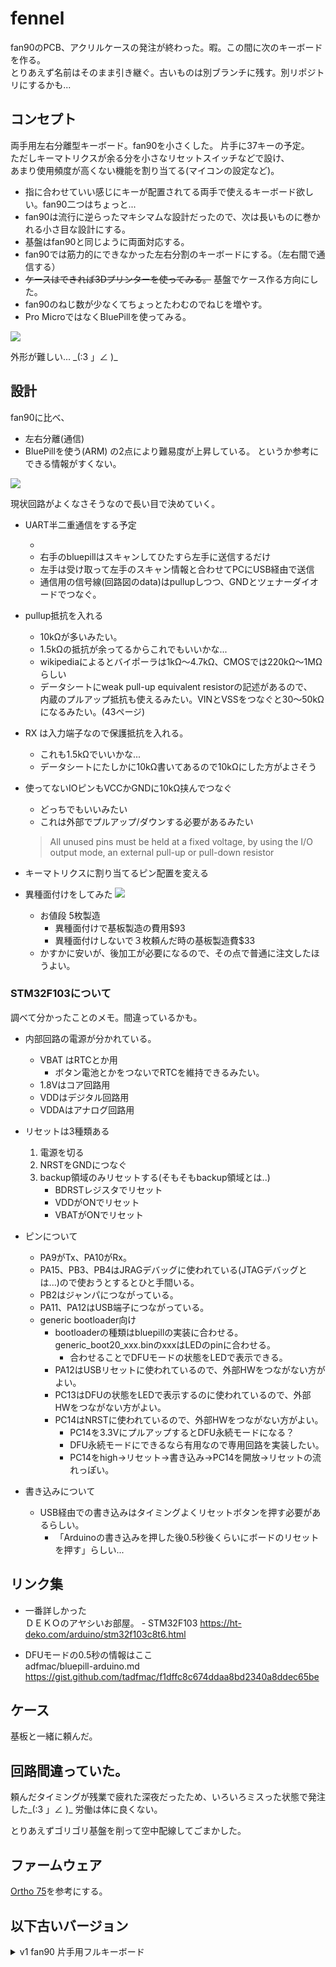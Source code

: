 # fennel

fan90のPCB、アクリルケースの発注が終わった。暇。この間に次のキーボードを作る。  
とりあえず名前はそのまま引き継ぐ。古いものは別ブランチに残す。別リポジトリにするかも...

## コンセプト

両手用左右分離型キーボード。fan90を小さくした。 片手に37キーの予定。  
ただしキーマトリクスが余る分を小さなリセットスイッチなどで設け、  
あまり使用頻度が高くない機能を割り当てる(マイコンの設定など)。  

* 指に合わせていい感じにキーが配置されてる両手で使えるキーボード欲しい。fan90二つはちょっと...
* fan90は流行に逆らったマキシマムな設計だったので、次は長いものに巻かれる小さ目な設計にする。
* 基盤はfan90と同じように両面対応する。
* fan90では筋力的にできなかった左右分割のキーボードにする。（左右間で通信する）
* ~~ケースはできれば3Dプリンターを使ってみる。~~ 基盤でケース作る方向にした。
* fan90のねじ数が少なくてちょっとたわむのでねじを増やす。
* Pro MicroではなくBluePillを使ってみる。

![](./img/fan74_board.png)


外形が難しい... \_(:3 」∠ )\_

## 設計

fan90に比べ、
* 左右分離(通信)
* BluePillを使う(ARM)
の2点により難易度が上昇している。
というか参考にできる情報がすくない。

![](./img/fan74_cirkit.png)

現状回路がよくなさそうなので長い目で決めていく。

* UART半二重通信をする予定
	* [](https://kondo-robot.com/faq/serial-servo-method-tech)
	* 右手のbluepillはスキャンしてひたすら左手に送信するだけ
	* 左手は受け取って左手のスキャン情報と合わせてPCにUSB経由で送信
	* 通信用の信号線(回路図のdata)はpullupしつつ、GNDとツェナーダイオードでつなぐ。
* pullup抵抗を入れる
	* 10kΩが多いみたい。
	* 1.5kΩの抵抗が余ってるからこれでもいいかな...
	* wikipediaによるとバイポーラは1kΩ～4.7kΩ、CMOSでは220kΩ～1MΩらしい
	* データシートにweak pull-up equivalent resistorの記述があるので、  
	内蔵のプルアップ抵抗も使えるみたい。VINとVSSをつなぐと30～50kΩになるみたい。(43ページ)
* RX は入力端子なので保護抵抗を入れる。
	* これも1.5kΩでいいかな...
	* データシートにたしかに10kΩ書いてあるので10kΩにした方がよさそう
* 使ってないIOピンもVCCかGNDに10kΩ挟んでつなぐ
	* どっちでもいいみたい
	* これは外部でプルアップ/ダウンする必要があるみたい
	> All unused pins must be held at a fixed voltage, by using the I/O output mode, an external pull-up or pull-down resistor
* キーマトリクスに割り当てるピン配置を変える

* 異種面付けをしてみた
	![](./img/fan74_composite.png)
	* お値段 5枚製造
		* 異種面付けで基板製造の費用$93
		* 異種面付けしないで３枚頼んだ時の基板製造費$33
	* かすかに安いが、後加工が必要になるので、その点で普通に注文したほうよい。

### STM32F103について

調べて分かったことのメモ。間違っているかも。

* 内部回路の電源が分かれている。
	* VBAT はRTCとか用
		* ボタン電池とかをつないでRTCを維持できるみたい。
	* 1.8Vはコア回路用
	* VDDはデジタル回路用
	* VDDAはアナログ回路用

* リセットは3種類ある
	1. 電源を切る
	1. NRSTをGNDにつなぐ
	1. backup領域のみリセットする(そもそもbackup領域とは..)
		* BDRSTレジスタでリセット
		* VDDがONでリセット
		* VBATがONでリセット

* ピンについて
	* PA9がTx、PA10がRx。
	* PA15、PB3、PB4はJRAGデバッグに使われている(JTAGデバッグとは...)ので使おうとするとひと手間いる。
	* PB2はジャンパにつながっている。
	* PA11、PA12はUSB端子につながっている。
	* generic bootloader向け
		* bootloaderの種類はbluepillの実装に合わせる。generic_boot20_xxx.binのxxxはLEDのpinに合わせる。
			* 合わせることでDFUモードの状態をLEDで表示できる。
		* PA12はUSBリセットに使われているので、外部HWをつながない方がよい。
		* PC13はDFUの状態をLEDで表示するのに使われているので、外部HWをつながない方がよい。
		* PC14はNRSTに使われているので、外部HWをつながない方がよい。
			* PC14を3.3VにプルアップするとDFU永続モードになる？
			* DFU永続モードにできるなら有用なので専用回路を実装したい。
			* PC14をhigh→リセット→書き込み→PC14を開放→リセットの流れっぽい。

* 書き込みについて
	* USB経由での書き込みはタイミングよくリセットボタンを押す必要があるらしい。
		* 「Arduinoの書き込みを押した後0.5秒後くらいにボードのリセットを押す」らしい...

## リンク集

* 一番詳しかった  
ＤＥＫＯのアヤシいお部屋。 - STM32F103 https://ht-deko.com/arduino/stm32f103c8t6.html

* DFUモードの0.5秒の情報はここ  
adfmac/bluepill-arduino.md https://gist.github.com/tadfmac/f1dffc8c674ddaa8bd2340a8ddec65be

## ケース

基板と一緒に頼んだ。

## 回路間違っていた。
頼んだタイミングが残業で疲れた深夜だったため、いろいろミスった状態で発注した\_(:3 」∠ )\_
労働は体に良くない。

とりあえずゴリゴリ基盤を削って空中配線してごまかした。

## ファームウェア

[Ortho 75](https://github.com/qmk/qmk_firmware/tree/master/keyboards/cannonkeys/ortho75)を参考にする。




## 以下古いバージョン

<details>
<summary>v1 fan90 片手用フルキーボード</summary>

## one hand keyboard fan90

片手用キーボードです。G13のような用途を想定しています。  
左手で使うことを想定していますが、右手でも使えるようにPCBは作っています。  
流行りのミニマムなキーボードとは反対方向のマキシマムな方向のキーボードです。  
両手で使うことを想定していませんが、両面対応しているので2つ用意すれば可能です。  

初めての自作キーボードなので楽しみなのと不安なのが混在しています\_(:3 」∠ )\_
あくまで初めてつくる自作キーボードであるため、当然ながら動かない可能性が高いです。

![](./img/fan90.jpg)
![](./img/fan90.png)

<details>
<summary>開発経緯</summary>

### キーボード割ろうとしたら曲がった
* ありものは素晴らしい、でも自分で作ってみたい。よし、初めてのキーボード自作だ！PCBから作るぞ\\('ω')/
* 今使ってるhelixよい。でもErgodox的な縦のずれがあるキーボードもよさそう。そういうの作ろう...
* 左右分割型のキーボード良い。割りたい！でも左右の通信とかどうやってるんだろう...ちゃんと作れるかな...
* とりあえずキーを並べてみる。小指とか根元に近く配置しよう...
* 見た目汚いな...とりあえずきれいに並べてみるか...あれ、なんか曲がってきた...
* あれこれ片手でフルキーボードいけるんじゃ...

という感じでした\_(:3 」∠ )\_  
つまりキーボードを割ろうとしたが、  
筋力が足りなかったため（左右に分割したときの左右間の通信を電源(VCC,GND)と信号線の3本でどうやって通信してるのかわからなかったので）、  
割れずに曲がってしまった。  
次作るときは割りたい。  
名前は見た目がうちわのようになったため。  もちろん余った基板は重めの団扇として使うことができる。
鍋敷きにしてもよい。
</details>

<details>
<summary>構想</summary>

#### コンセプト
以下で東西南北を言うときは、左手で中指の方向を北とした場合の手のひらからの方向を指します。

* 片手でたくさんのキーを使える。
	* フルキーボード相当のキーを使えるものとする。
		* 現状6x15のマトリクスで87キーを配置。
		* 残り３キーはあまり使わない用途向けにリセットスイッチ部品で配置。

* 片手で使いやすい。
	* 指毎の特徴に合わせて配置する。  
		例えば
		* 親指はゲームのコントローラーで多用されるように本来非常に性能が良い。  
		しかしキーボードを使う上で親指を生かすのは難しい。  
		Twitterの投票によると親指に複数のキーを割り当てているときに使っているキーの数はせいぜい4キーらしい。  
		このキーボードでは多めに5キーを割り当てる。
		* 人差し指は性能が良くQWERTYでもほかの指より多いキーを担当する。  
		このキーボードでも人差し指の担当は多くする。
		* 中指は人差し指と同じくらいのせいのがある。中指にも多めのキーを割り当てる。
		* 薬指は中指と一緒に動かないと性能が良くないので、キーボードではあまり性能を発揮できない。
		ただし、北西方向は強く、北西方向に関しては小指より適している。。
		* 小指は短いので、北西方向の移動は難しい。  
		しかし西方向、南西方向はそこそこ性能が良い。
	* 指に合わせてキーを配置する。
		* 変則的な配置なので指１本に対して割り当てられたキーの数は様々。
			* 現状小指20、薬指15、中指12、人差し指31、親指5キー。人差し指と小指は無駄キーを含む。足しても90にはならない。
		* 将来的にはキーを立体的に配置するのもよいが、現状は平面に配置。
	* 指は伸ばした状態のほうが押しやすく、キーを押し分けやすい。
		* 指の根本に近いキーよりも指を伸ばしたときに押すキーのほうが押しやすい。
		* 指の根元に近いキーを減らし、指を伸ばしたときに押すキーを増やす。
	* レイヤーは極力つかわない。
		* シフトキーのように押しながら操作することは片手だと難しい。

* すべてのキーを常に使うキーにはせず、使う用途に合わせてカスタマイズできるよう、無駄にキーを配置する。

#### 実現方法

* 以下の2点からキーを扇状に配置する。
	* 小指の性能を発揮できるように小指のキーは手首側に寄せる。
	* 伸ばした状態で使える人差し指、中指のキーを増やす。
* 列方向には揃えず、行方向にはそろえる。
* 無駄にキーを小指の西側、人差し指の東側、すべての指の北側に配置する。つまり一回り大きくする。

#### 将来的にやりたいこと

* QMKを使わずに作る。(現状使う)
* C以外の言語で作る。(現状C言語)
* マイコンを複数種類使えるようにする。(現状むずかしい)
* raspberry pi zeroと画面を搭載して、それ単体でPCとして動作させ多機能にする。(現状ソケットのみ用意)
* ケースを3Dプリンターなどでつくる。
* キーを立体的に配置する。

</details>

### PCB設計

kicadを使って設計した。

回路は6x15のマトリクス。column方向からスキャンし、rowを検出する。  
column方向のスキャンは床に転がっていたSN74HC595を使う。  
シフトレジスタを使えば簡単にスキャンできそう。  
これで信号線数を15-5で10本減らせることになる。  
pro microはデジタルIOピンが14本、デジタルとしても使えるアナログIOピンが4本なので、
最大18本をデジタルIOとして使うことができる。
6本をrowのデジタル入力に、5本をシフトレジスタへのデジタル出力に、
2本をリセットスイッチに使用することにした。
配置は特にこだわりなく並べた。このせいで後々苦労するかもしれないがまあ初めてなので良しとする。

![](./img/promicropin.png)

### アクリルケース設計

* ケースもとりあえずアクリルで作ることにした。
* ケースもDXFで入稿できるみたいなのでkicadでそのまま作った。
	* SVGでもよさそうだがそもそもSVGで線幅を狭くするとinkscapeやchromeで表示したとき線が描画されない問題があった。
* アクリルは[工房Emerge+](https://www.emergeplus.jp/laser-cutting-service/)を使ってみることにした。
	* elecrowはウェブサイトの調子が良くないのか、そもそもサービス中止中なのか、  
	https://twitter.com/xcd0/status/1233658167684296704  
	のようにfalseとなっていた。
	* 遊舎工房は、キーボードのサイズが大きいので元のアクリル板が最低でもA3より大きな必要があり、  
	A5,A4,450 X 300と、450x300以外の選択肢がなく、このサイズでも2枚発注する必要がある。  
	そして150x300程度の余白ができてしまう。
	* Emarge+は600x300に対応しており、これだと１枚に収まる。なのでここにしてみた。
	* 遊舎工房とEmerge+はillustratorありきの体制で、すごくストレスフルであった。
	* inkscapeは線幅の問題で使えず、外形と内形を色を変えるとかレイヤーを変えるとか言った操作はillustratorがないと難しいというか不可能な作業であった。
	* 今回５個ほどソフトを試したが、どれも満たせずあきらめてillustratorの7日間仕様版を使った。
	* 次回はaiやsvgではなくDXFで入稿したい。
	* elecrow復活してほしい...
* データ蹴られるかと思ったがとりあえず通った。
* DXFもレイヤー分けていればよいらしい。

### プログラム作成

qmkでもよいがとりあえず動作確認にarduinoを使う。
以下を参考にarduino studioで書き込めるか調べる。
https://learn.sparkfun.com/tutorials/pro-micro--fio-v3-hookup-guide#installing-windows
https://learn.sparkfun.com/tutorials/pro-micro--fio-v3-hookup-guide/hardware-overview-pro-micro

![](https://make.kosakalab.com/.blog/wp-content/uploads/2016/07/Pro_Micro.png)

</details>

